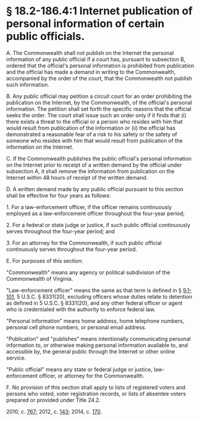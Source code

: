 # § 18.2-186.4:1 Internet publication of personal information of certain public officials.

<p>A. The Commonwealth shall not publish on the Internet the personal information of any public official if a court has, pursuant to subsection B, ordered that the official's personal information is prohibited from publication and the official has made a demand in writing to the Commonwealth, accompanied by the order of the court, that the Commonwealth not publish such information.</p><p>B. Any public official may petition a circuit court for an order prohibiting the publication on the Internet, by the Commonwealth, of the official's personal information. The petition shall set forth the specific reasons that the official seeks the order. The court shall issue such an order only if it finds that (i) there exists a threat to the official or a person who resides with him that would result from publication of the information or (ii) the official has demonstrated a reasonable fear of a risk to his safety or the safety of someone who resides with him that would result from publication of the information on the Internet.</p><p>C. If the Commonwealth publishes the public official's personal information on the Internet prior to receipt of a written demand by the official under subsection A, it shall remove the information from publication on the Internet within 48 hours of receipt of the written demand.</p><p>D. A written demand made by any public official pursuant to this section shall be effective for four years as follows:</p><p>1. For a law-enforcement officer, if the officer remains continuously employed as a law-enforcement officer throughout the four-year period;</p><p>2. For a federal or state judge or justice, if such public official continuously serves throughout the four-year period; and</p><p>3. For an attorney for the Commonwealth, if such public official continuously serves throughout the four-year period.</p><p>E. For purposes of this section:</p><p>"Commonwealth" means any agency or political subdivision of the Commonwealth of Virginia.</p><p>"Law-enforcement officer" means the same as that term is defined in § <a href='http://law.lis.virginia.gov/vacode/9.1-101/'>9.1-101</a>, 5 U.S.C. § 8331(20), excluding officers whose duties relate to detention as defined in 5 U.S.C. § 8331(20), and any other federal officer or agent who is credentialed with the authority to enforce federal law.</p><p>"Personal information" means home address, home telephone numbers, personal cell phone numbers, or personal email address.</p><p>"Publication" and "publishes" means intentionally communicating personal information to, or otherwise making personal information available to, and accessible by, the general public through the Internet or other online service.</p><p>"Public official" means any state or federal judge or justice, law-enforcement officer, or attorney for the Commonwealth.</p><p>F. No provision of this section shall apply to lists of registered voters and persons who voted, voter registration records, or lists of absentee voters prepared or provided under Title 24.2.</p><p>2010, c. <a href='http://lis.virginia.gov/cgi-bin/legp604.exe?101+ful+CHAP0767'>767</a>; 2012, c. <a href='http://lis.virginia.gov/cgi-bin/legp604.exe?121+ful+CHAP0143'>143</a>; 2014, c. <a href='http://lis.virginia.gov/cgi-bin/legp604.exe?141+ful+CHAP0170'>170</a>.</p>